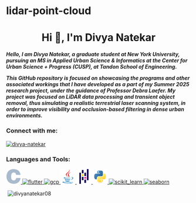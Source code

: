 # lidar-point-cloud
<h1 align="center">Hi 👋, I'm Divya Natekar</h1>
<h5>Hello, I am Divya Natekar, a graduate student at New York University, pursuing an MS in Applied Urban Science & Informatics at the Center for Urban Science + Progress (CUSP), at Tandon School of Engineering.

This GitHub repository is focused on showcasing the programs and other associated workings that I have developed as a part of my Summer 2025 research project, under the guidance of Professor Debra Laefer. My project was focused on LiDAR data processing and transient object removal, thus simulating a realistic terrestrial laser scanning system, in order to improve visibility and occlusion-based filtering in dense urban environments.</h5>

<h3 align="left">Connect with me:</h3>
<p align="left">
<a href="https://linkedin.com/in/divya-natekar" target="blank"><img align="center" src="https://raw.githubusercontent.com/rahuldkjain/github-profile-readme-generator/master/src/images/icons/Social/linked-in-alt.svg" alt="divya-natekar" height="30" width="40" /></a>
</p>

<h3 align="left">Languages and Tools:</h3>
<p align="left"> <a href="https://www.cprogramming.com/" target="_blank" rel="noreferrer"> <img src="https://raw.githubusercontent.com/devicons/devicon/master/icons/c/c-original.svg" alt="c" width="40" height="40"/> </a> <a href="https://flutter.dev" target="_blank" rel="noreferrer"> <img src="https://www.vectorlogo.zone/logos/flutterio/flutterio-icon.svg" alt="flutter" width="40" height="40"/> </a> <a href="https://cloud.google.com" target="_blank" rel="noreferrer"> <img src="https://www.vectorlogo.zone/logos/google_cloud/google_cloud-icon.svg" alt="gcp" width="40" height="40"/> </a> <a href="https://www.java.com" target="_blank" rel="noreferrer"> <img src="https://raw.githubusercontent.com/devicons/devicon/master/icons/java/java-original.svg" alt="java" width="40" height="40"/> </a> <a href="https://pandas.pydata.org/" target="_blank" rel="noreferrer"> <img src="https://raw.githubusercontent.com/devicons/devicon/2ae2a900d2f041da66e950e4d48052658d850630/icons/pandas/pandas-original.svg" alt="pandas" width="40" height="40"/> </a> <a href="https://www.python.org" target="_blank" rel="noreferrer"> <img src="https://raw.githubusercontent.com/devicons/devicon/master/icons/python/python-original.svg" alt="python" width="40" height="40"/> </a> <a href="https://scikit-learn.org/" target="_blank" rel="noreferrer"> <img src="https://upload.wikimedia.org/wikipedia/commons/0/05/Scikit_learn_logo_small.svg" alt="scikit_learn" width="40" height="40"/> </a> <a href="https://seaborn.pydata.org/" target="_blank" rel="noreferrer"> <img src="https://seaborn.pydata.org/_images/logo-mark-lightbg.svg" alt="seaborn" width="40" height="40"/> </a> </p>

<p>&nbsp;<img align="center" src="https://github-readme-stats.vercel.app/api?username=divyanatekar08&show_icons=true&locale=en" alt="divyanatekar08" /></p>
